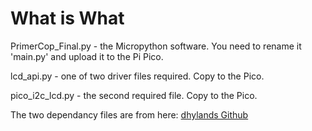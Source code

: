 # What is What

PrimerCop_Final.py - the Micropython software.  You need to rename it
'main.py' and upload it to the Pi Pico.

lcd_api.py - one of two driver files required.  Copy to the Pico.

pico_i2c_lcd.py - the second required file.  Copy to the Pico.

The two dependancy files are from here: [dhylands Github](https://github.com/dhylands/python_lcd)
